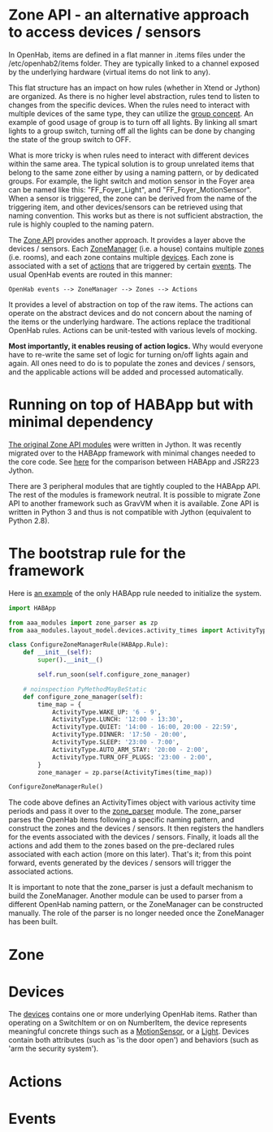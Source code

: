 # Zone API - an alternative approach to access devices / sensors       
In OpenHab, items are defined in a flat manner in .items files under the /etc/openhab2/items folder.
They are typically linked to a channel exposed by the underlying hardware (virtual items do not link
to any).
                                                                                
This flat structure has an impact on how rules (whether in Xtend or Jython) are organized. As there
is no higher level abstraction, rules tend to listen to changes from the specific devices. When the
rules need to interact with multiple devices of the same type, they can utilize the 
[group concept](https://www.openhab.org/docs/configuration/items.html#groups). An example of good
usage of group is to turn off all lights. By linking all smart lights to a group switch, turning off
all the lights can be done by changing the state of the group switch to OFF.
                                                                                
What is more tricky is when rules need to interact with different devices within the same area. The
typical solution is to group unrelated items that belong to the same zone either by using a naming
pattern, or by dedicated groups. For example, the light switch and motion sensor in the Foyer area
can be named like this: "FF_Foyer_Light", and "FF_Foyer_MotionSensor". When a sensor is triggered,
the zone can be derived from the name of the triggering item, and other devices/sensors can be
retrieved using that naming convention. This works but as there is not sufficient abstraction, the
rule is highly coupled to the naming patern.
                                                                                
The [Zone API](https://github.com/yfaway/zone-apis) provides another approach. It provides a layer
above the devices / sensors. Each [ZoneManager](https://github.com/yfaway/zone-apis/blob/master/zone_apis/aaa_modules/layout_model/immutable_zone_manager.py)
(i.e. a house) contains multiple [zones](https://github.com/yfaway/zone-apis/blob/master/zone_apis/aaa_modules/layout_model/zone.py)
(i.e. rooms), and each zone contains multiple [devices](https://github.com/yfaway/zone-apis/tree/master/zone_apis/aaa_modules/layout_model/devices).
Each zone is associated with a set of [actions](https://github.com/yfaway/zone-apis/tree/master/zone_apis/aaa_modules/layout_model/actions) 
that are triggered by certain [events](https://github.com/yfaway/zone-apis/blob/master/zone_apis/aaa_modules/layout_model/zone_event.py).
The usual OpenHab events are routed in this manner:

`OpenHab events --> ZoneManager --> Zones --> Actions`

It provides a level of abstraction on top of the raw items. The actions can operate on the abstract
devices and do not concern about the naming of the items or the underlying hardware. The actions
replace the traditional OpenHab rules. Actions can be unit-tested with various levels of mocking.

**Most importantly, it enables reusing of action logics.** Why would everyone have to re-write the
same set of logic for turning on/off lights again and again. All ones need to do is to populate
the zones and devices / sensors, and the applicable actions will be added and processed
automatically.

# Running on top of HABApp but with minimal dependency
[The original Zone API modules](https://github.com/yfaway/openhab-rules/tree/master/legacy-jython-code)
were written in Jython. It was recently migrated over to the HABApp framework with minimal changes
needed to the core code. See [here](https://community.openhab.org/t/habapp-vs-jsr223-jython/112914) for the comparison between HABApp and JSR223 Jython.

There are 3 peripheral modules that are tightly coupled to the HABApp API. The rest of the modules
is framework neutral. It is possible to migrate Zone API to another framework such as GravVM when 
it is available. Zone API is written in Python 3 and thus is not compatible with Jython (equivalent
to Python 2.8).

# The bootstrap rule for the framework
Here is [an example](https://github.com/yfaway/zone-apis/blob/master/habapp/rules/configure_zone_manager.py) of the only HABApp rule needed to initialize the system.
```python
import HABApp

from aaa_modules import zone_parser as zp
from aaa_modules.layout_model.devices.activity_times import ActivityType, ActivityTimes

class ConfigureZoneManagerRule(HABApp.Rule):
    def __init__(self):
        super().__init__()

        self.run_soon(self.configure_zone_manager)

    # noinspection PyMethodMayBeStatic
    def configure_zone_manager(self):
        time_map = {
            ActivityType.WAKE_UP: '6 - 9',
            ActivityType.LUNCH: '12:00 - 13:30',
            ActivityType.QUIET: '14:00 - 16:00, 20:00 - 22:59',
            ActivityType.DINNER: '17:50 - 20:00',
            ActivityType.SLEEP: '23:00 - 7:00',
            ActivityType.AUTO_ARM_STAY: '20:00 - 2:00',
            ActivityType.TURN_OFF_PLUGS: '23:00 - 2:00',
        }
        zone_manager = zp.parse(ActivityTimes(time_map))

ConfigureZoneManagerRule()
```
The code above defines an ActivityTimes object with various activity time periods and pass it over
to the [zone_parser](https://github.com/yfaway/zone-apis/blob/master/zone_apis/aaa_modules/zone_parser.py)
module. The zone_parser parses the OpenHab items following a specific naming pattern, and construct
the zones and the devices / sensors. It then registers the handlers for the events associated with
the devices / sensors. Finally, it loads all the actions and add them to the zones based on the
pre-declared rules associated with each action (more on this later). That's it; from this point
forward, events generated by the devices / sensors will trigger the associated actions.

It is important to note that the zone_parser is just a default mechanism to build the ZoneManager.
Another module can be used to parser from a different OpenHab naming pattern, or the ZoneManager can
be constructed manually. The role of the parser is no longer needed once the ZoneManager has been
built.

# Zone

# Devices
The [devices](https://github.com/yfaway/zone-apis/tree/master/zone_apis/aaa_modules/layout_model/devices)
contains one or more underlying OpenHab items. Rather than operating on a SwitchItem or on on
NumberItem, the device represents meaningful concrete things such as a [MotionSensor](https://github.com/yfaway/zone-apis/blob/master/zone_apis/aaa_modules/layout_model/devices/motion_sensor.py),
or a [Light](https://github.com/yfaway/zone-apis/blob/master/zone_apis/aaa_modules/layout_model/devices/switch.py).
Devices contain both attributes (such as 'is the door open') and behaviors (such as 'arm the security
system').

# Actions

# Events